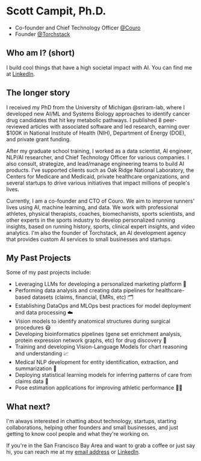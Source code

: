 # Scott Campit, Ph.D.

* Co-founder and Chief Technology Officer [@Couro](https://www.couro.io/)
* Founder [@Torchstack](https://torchstack.ai/)

## Who am I? (short)
I build cool things that have a high societal impact with AI. You can find me at [LinkedIn](https://www.linkedin.com/in/scottcampit/).

## The longer story
I received my PhD from the University of Michigan @sriram-lab, where I developed new AI/ML and Systems Biology approaches to identify cancer drug candidates that hit key metabolic pathways. I published 8 peer-reviewed articles with associated software and led research, earning over $100K in National Institute of Health (NIH), Department of Energy (DOE), and private grant funding.
    
After my graduate school training, I worked as a data scientist, AI engineer, NLP/AI researcher, and Chief Technology Officer for various companies. I also consult, strategize, and lead/manage engineering teams to build AI products. I've supported clients such as Oak Ridge National Laboratory, the Centers for Medicare and Medicaid, private healthcare organizations, and several startups to drive various initiatives that impact millions of people's lives.

Currently, I am a co-founder and CTO of Couro. We aim to improve runners' lives using AI, machine learning, and data. We work with professional athletes, physical therapists, coaches, biomechanists, sports scientists, and other experts in the sports industry to develop personalized running insights, based on running history, sports, clinical expert insights, and video analytics. I'm also the founder of Torchstack, an AI development agency that provides custom AI services to small businesses and startups. 

## My Past Projects
Some of my past projects include:
* Leveraging LLMs for developing a personalized marketing platform 📧
* Performing data analysis and creating data pipelines for healthcare-based datasets (claims, financial, EMRs, etc) 🗂️
* Establishing DataOps and MLOps best practices for model deployment and data processing ☁️
* Vision models to identify anatomical structures during surgical procedures 😷
* Developing bioinformatics pipelines (gene set enrichment analysis, protein expression network graphs, etc) for drug discovery 💊
* Training and developing Vision-Language Models for chart reasoning and understanding 📈 
* Medical NLP development for entity identification, extraction, and summarization 📄
* Deploying statistical learning models for inferring patterns of care from claims data 🏥
* Pose estimation applications for improving athletic performance 🏃‍♀️

## What next?
I'm always interested in chatting about technology, startups, starting collaborations, helping other founders and small businesses, and just getting to know cool people and what they're working on. 

If you're in the San Francisco Bay Area and want to grab a coffee or just say hi, you can reach me at my [email address](scottcampit@gmail.com) or [LinkedIn](https://www.linkedin.com/in/scottcampit/).
